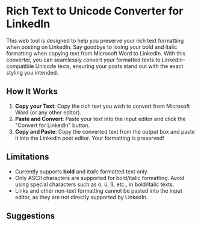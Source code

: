 # Rich Text to Unicode Converter for LinkedIn

This web tool is designed to help you preserve your rich text formatting when posting on LinkedIn. Say goodbye to losing your bold and italic formatting when copying text from Microsoft Word to LinkedIn. With this converter, you can seamlessly convert your formatted texts to LinkedIn-compatible Unicode texts, ensuring your posts stand out with the exact styling you intended.

## How It Works

1. **Copy your Text**: Copy the rich text you wish to convert from Microsoft Word (or any other editor).
2. **Paste and Convert**: Paste your text into the input editor and click the "Convert for LinkedIn" button.
3. **Copy and Paste**: Copy the converted text from the output box and paste it into the LinkedIn post editor. Your formatting is preserved!

## Limitations

- Currently supports **bold** and *italic* formatted text only.
- Only ASCII characters are supported for bold/italic formatting. Avoid using special characters such as ö, ü, ß, etc., in bold/italic texts.
- Links and other non-text formatting cannot be pasted into the input editor, as they are not directly supported by LinkedIn.

## Suggestions